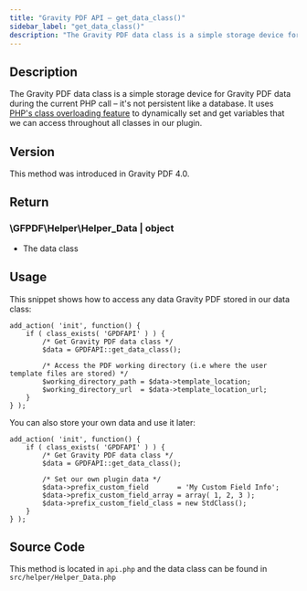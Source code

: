```yaml
---
title: "Gravity PDF API – get_data_class()"
sidebar_label: "get_data_class()"
description: "The Gravity PDF data class is a simple storage device for Gravity Forms data during the current PHP call – it's not persistent like a database."
---
```


## Description

The Gravity PDF data class is a simple storage device for Gravity PDF data during the current PHP call – it's not persistent like a database. It uses [PHP's class overloading feature](http://php.net/manual/en/language.oop5.overloading.php) to dynamically set and get variables that we can access throughout all classes in our plugin.

## Version

This method was introduced in Gravity PDF 4.0.

## Return

### \\GFPDF\\Helper\\Helper\_Data \| object
* The data class

## Usage

This snippet shows how to access any data Gravity PDF stored in our data class:

```
add_action( 'init', function() {
    if ( class_exists( 'GPDFAPI' ) ) {
        /* Get Gravity PDF data class */
        $data = GPDFAPI::get_data_class();

        /* Access the PDF working directory (i.e where the user template files are stored) */
        $working_directory_path = $data->template_location;
        $working_directory_url  = $data->template_location_url;
    }
} );
```

You can also store your own data and use it later:

```
add_action( 'init', function() {
    if ( class_exists( 'GPDFAPI' ) ) {
        /* Get Gravity PDF data class */
        $data = GPDFAPI::get_data_class();

        /* Set our own plugin data */
        $data->prefix_custom_field       = 'My Custom Field Info';
        $data->prefix_custom_field_array = array( 1, 2, 3 );
        $data->prefix_custom_field_class = new StdClass();
    }
} );
```

## Source Code

This method is located in `api.php` and the data class can be found in `src/helper/Helper_Data.php`

